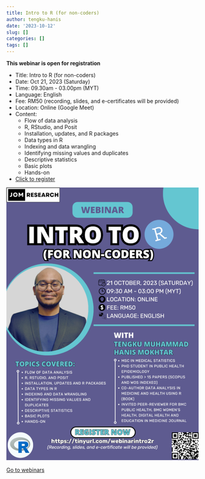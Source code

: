 ```yaml
---
title: Intro to R (for non-coders)
author: tengku-hanis
date: '2023-10-12'
slug: []
categories: []
tags: []
---
```


**This webinar is open for registration**

- Title: Intro to R (for non-coders)
- Date: Oct 21, 2023 (Saturday)
- Time: 09.30am - 03.00pm (MYT)
- Language: English
- Fee: RM50 (recording, slides, and e-certificates will be provided)
- Location: Online (Google Meet)
- Content: 
    - Flow of data analysis
    - R, RStudio, and Posit
    - Installation, updates, and R packages
    - Data types in R
    - Indexing and data wrangling
    - Identifying missing values and duplicates
    - Descriptive statistics
    - Basic plots
    - Hands-on
- [Click to register](https://forms.gle/eMcwB3FyFmRM5a466)

![](images/poster.png)

[Go to webinars](https://jomresearch.netlify.app/webinars/)